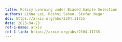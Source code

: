 ```yaml
---
title: Policy Learning under Biased Sample Selection
authors: Lihua Lei, Roshni Sahoo, Stefan Wager
doi: https://arxiv.org/abs/2304.11735
date: 2023-04-23
ref-1-name: arxiv
ref-1-link: https://arxiv.org/abs/2304.11735
---
```


